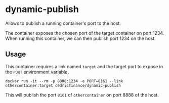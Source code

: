 dynamic-publish
===============

Allows to publish a running container's port to the host.

The container exposes the chosen port of the target container on port 1234. When running this container, we can then publish port 1234 on the host.

Usage
-----

This container requires a link named `target` and the target port to expose in the `PORT` environment variable.

    docker run -it --rm -p 8888:1234 -e PORT=8161 --link othercontainer:target cedricfinance/dynamic-publish

This will publish the port `8161` of `othercontainer` on port  8888 of the host.
